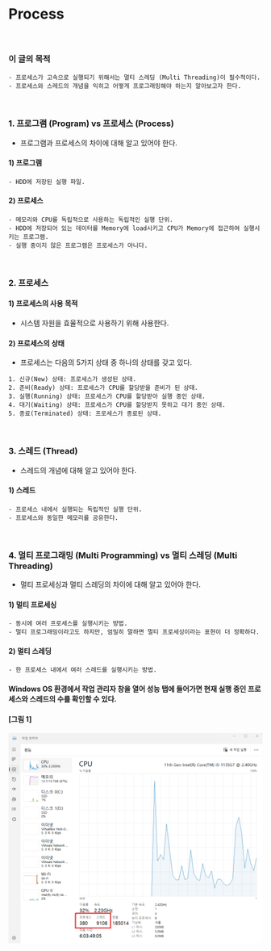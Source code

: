 # Process
<br/>

### 이 글의 목적
    - 프로세스가 고속으로 실행되기 위해서는 멀티 스레딩 (Multi Threading)이 필수적이다.
    - 프로세스와 스레드의 개념을 익히고 어떻게 프로그래밍해야 하는지 알아보고자 한다.
<br/>

### 1. 프로그램 (Program) vs 프로세스 (Process)
- 프로그램과 프로세스의 차이에 대해 알고 있어야 한다.
#### 1) 프로그램
    - HDD에 저장된 실행 파일.

#### 2) 프로세스
    - 메모리와 CPU를 독립적으로 사용하는 독립적인 실행 단위.
    - HDD에 저장되어 있는 데이터를 Memory에 load시키고 CPU가 Memory에 접근하여 실행시키는 프로그램.
    - 실행 중이지 않은 프로그램은 프로세스가 아니다.
<br/>

### 2. 프로세스
#### 1) 프로세스의 사용 목적
- 시스템 자원을 효율적으로 사용하기 위해 사용한다.

#### 2) 프로세스의 상태
- 프로세스는 다음의 5가지 상태 중 하나의 상태를 갖고 있다.
```plaintext
1. 신규(New) 상태: 프로세스가 생성된 상태.
2. 준비(Ready) 상태: 프로세스가 CPU를 할당받을 준비가 된 상태.
3. 실행(Running) 상태: 프로세스가 CPU를 할당받아 실행 중인 상태.
4. 대기(Waiting) 상태: 프로세스가 CPU를 할당받지 못하고 대기 중인 상태.
5. 종료(Terminated) 상태: 프로세스가 종료된 상태.
```
<br/>

### 3. 스레드 (Thread)
- 스레드의 개념에 대해 알고 있어야 한다.
#### 1) 스레드
    - 프로세스 내에서 실행되는 독립적인 실행 단위.
    - 프로세스와 동일한 메모리를 공유한다.
<br/>

### 4. 멀티 프로그래밍 (Multi Programming) vs 멀티 스레딩 (Multi Threading)
- 멀티 프로세싱과 멀티 스레딩의 차이에 대해 알고 있어야 한다.
#### 1) 멀티 프로세싱
    - 동시에 여러 프로세스를 실행시키는 방법.
    - 멀티 프로그래밍이라고도 하지만, 엄밀히 말하면 멀티 프로세싱이라는 표현이 더 정확하다.
#### 2) 멀티 스레딩
    - 한 프로세스 내에서 여러 스레드를 실행시키는 방법.

#### Windows OS 환경에서 작업 관리자 창을 열어 성능 탭에 들어가면 현재 실행 중인 프로세스와 스레드의 수를 확인할 수 있다.
#### [그림 1]
![IMAGE](../images/windowsProcess.png)
